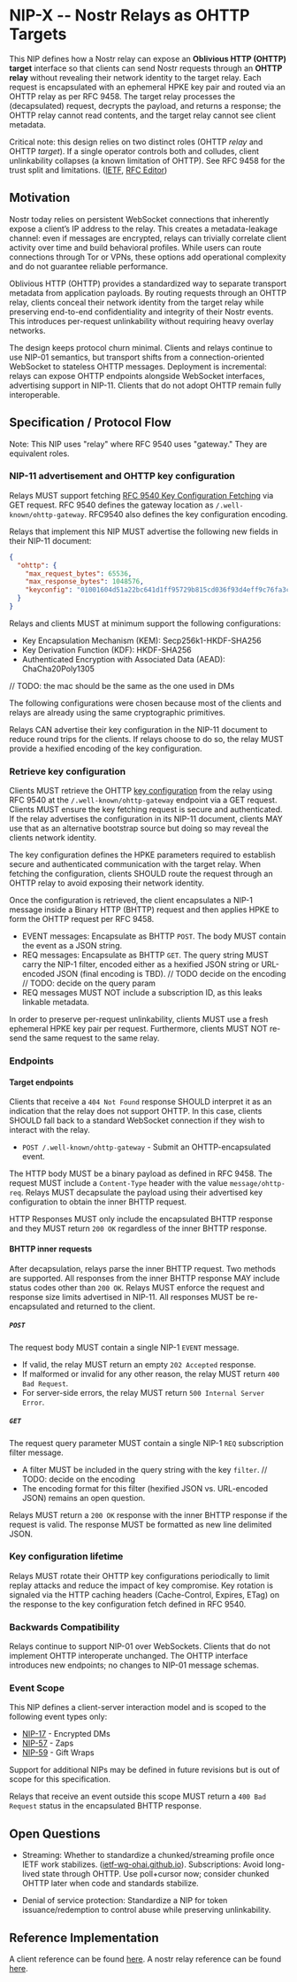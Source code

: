 # NIP-X -- Nostr Relays as OHTTP Targets

This NIP defines how a Nostr relay can expose an **Oblivious HTTP (OHTTP) target** interface so that clients can send Nostr requests through an **OHTTP relay** without revealing their network identity to the target relay. Each request is encapsulated with an ephemeral HPKE key pair and routed via an OHTTP relay as per RFC 9458. The target relay processes the (decapsulated) request, decrypts the payload, and returns a response; the OHTTP relay cannot read contents, and the target relay cannot see client metadata.

Critical note: this design relies on two distinct roles (OHTTP *relay* and OHTTP *target*). If a single operator controls both and colludes, client unlinkability collapses (a known limitation of OHTTP). See RFC 9458 for the trust split and limitations. ([IETF](https://www.ietf.org/rfc/rfc9458.html), [RFC Editor](https://www.rfc-editor.org/info/rfc9458))

## Motivation

Nostr today relies on persistent WebSocket connections that inherently expose a client’s IP address to the relay. This creates a metadata-leakage channel: even if messages are encrypted, relays can trivially correlate client activity over time and build behavioral profiles. While users can route connections through Tor or VPNs, these options add operational complexity and do not guarantee reliable performance.

Oblivious HTTP (OHTTP) provides a standardized way to separate transport metadata from application payloads. By routing requests through an OHTTP relay, clients conceal their network identity from the target relay while preserving end-to-end confidentiality and integrity of their Nostr events. This introduces per-request unlinkability without requiring heavy overlay networks.

The design keeps protocol churn minimal. Clients and relays continue to use NIP-01 semantics, but transport shifts from a connection-oriented WebSocket to stateless OHTTP messages. Deployment is incremental: relays can expose OHTTP endpoints alongside WebSocket interfaces, advertising support in NIP-11. Clients that do not adopt OHTTP remain fully interoperable.

## Specification / Protocol Flow

Note: This NIP uses "relay" where RFC 9540 uses "gateway." They are equivalent roles.

### NIP-11 advertisement and OHTTP key configuration

Relays MUST support fetching [RFC 9540 Key Configuration Fetching](https://www.rfc-editor.org/rfc/rfc9540.html#name-key-configuration-fetching) via GET request. RFC 9540 defines the gateway location as `/.well-known/ohttp-gateway`. RFC9540 also defines the key configuration encoding.

Relays that implement this NIP MUST advertise the following new fields in their NIP-11 document:

```json
{  
  "ohttp": {  
    "max_request_bytes": 65536,  
    "max_response_bytes": 1048576,
    "keyconfig": "01001604d51a22bc641d1ff95729b815cd036f93d4eff9c76fa3c867000e4e05e1982e849b679050c981b9cea485adb2a2f1cfc905393345cf1364d8456e3aa3abc338da000400010003",
  }
}
```

Relays and clients MUST at minimum support the following configurations:

* Key Encapsulation Mechanism (KEM): Secp256k1-HKDF-SHA256
* Key Derivation Function (KDF): HKDF-SHA256
* Authenticated Encryption with Associated Data (AEAD): ChaCha20Poly1305

// TODO: the mac should be the same as the one used in DMs

<!-- Note: nip11 is a standard nostr event in of type 2 and is explicitly signed -->

The following configurations were chosen because most of the clients and relays are already using the same cryptographic primitives.

Relays CAN advertise their key configuration in the NIP-11 document to reduce round trips for the clients. If relays choose to do so, the relay MUST provide a hexified encoding of the key configuration.

### Retrieve key configuration

Clients MUST retrieve the OHTTP [key configuration](https://www.ietf.org/rfc/rfc9458.html#section-3.1) from the relay using RFC 9540 at the `/.well-known/ohttp-gateway` endpoint via a GET request. Clients MUST ensure the key fetching request is secure and authenticated. If the relay advertises the configuration in its NIP-11 document, clients MAY use that as an alternative bootstrap source but doing so may reveal the clients network identity.

The key configuration defines the HPKE parameters required to establish secure and authenticated communication with the target relay. When fetching the configuration, clients SHOULD route the request through an OHTTP relay to avoid exposing their network identity.

Once the configuration is retrieved, the client encapsulates a NIP-1 message inside a Binary HTTP (BHTTP) request and then applies HPKE to form the OHTTP request per RFC 9458.

* EVENT messages: Encapsulate as BHTTP `POST`. The body MUST contain the event as a JSON string.
* REQ messages: Encapsulate as BHTTP `GET`. The query string MUST carry the NIP-1 filter, encoded either as a hexified JSON string or URL-encoded JSON (final encoding is TBD). // TODO decide on the encoding // TODO: decide on the query param
* REQ messages MUST NOT include a subscription ID, as this leaks linkable metadata.

In order to preserve per-request unlinkability, clients MUST use a fresh ephemeral HPKE key pair per request. Furthermore, clients MUST NOT re-send the same request to the same relay.

### Endpoints

#### Target endpoints

Clients that receive a `404 Not Found` response SHOULD interpret it as an indication that the relay does not support OHTTP. In this case, clients SHOULD fall back to a standard WebSocket connection if they wish to interact with the relay.

* `POST /.well-known/ohttp-gateway` - Submit an OHTTP-encapsulated event.

The HTTP body MUST be a binary payload as defined in RFC 9458. The request MUST include a `Content-Type` header with the value `message/ohttp-req`. Relays MUST decapsulate the payload using their advertised key configuration to obtain the inner BHTTP request.

HTTP Responses MUST only include the encapsulated BHTTP response and they MUST return `200 OK` regardless of the inner BHTTP response.

#### BHTTP inner requests

After decapsulation, relays parse the inner BHTTP request. Two methods are supported. All responses from the inner BHTTP response MAY include status codes other than `200 OK`.
Relays MUST enforce the request and response size limits advertised in NIP-11. All responses MUST be re-encapsulated and returned to the client.

##### `POST`

The request body MUST contain a single NIP-1 `EVENT` message.

* If valid, the relay MUST return an empty `202 Accepted` response.
* If malformed or invalid for any other reason, the relay MUST return `400 Bad Request`.
* For server-side errors, the relay MUST return `500 Internal Server Error`.

##### `GET`

The request query parameter MUST contain a single NIP-1 `REQ` subscription filter message.

* A filter MUST be included in the query string with the key `filter`. // TODO: decide on the encoding
* The encoding format for this filter (hexified JSON vs. URL-encoded JSON) remains an open question.

Relays MUST return a `200 OK` response with the inner BHTTP response if the request is valid. The response MUST be formatted as new line delimited JSON.

### Key configuration lifetime

Relays MUST rotate their OHTTP key configurations periodically to limit replay attacks and reduce the impact of key compromise. Key rotation is signaled via the HTTP caching headers (Cache-Control, Expires, ETag) on the response to the key configuration fetch defined in RFC 9540.

### Backwards Compatibility

Relays continue to support NIP-01 over WebSockets. Clients that do not implement OHTTP interoperate unchanged. The OHTTP interface introduces new endpoints; no changes to NIP-01 message schemas.

### Event Scope

This NIP defines a client-server interaction model and is scoped to the following event types only:

* [NIP-17](https://github.com/nostr-protocol/nips/blob/master/17.md) - Encrypted DMs
* [NIP-57](https://github.com/nostr-protocol/nips/blob/master/57.md) - Zaps
* [NIP-59](https://github.com/nostr-protocol/nips/blob/master/59.md) - Gift Wraps

Support for additional NIPs may be defined in future revisions but is out of scope for this specification.

Relays that receive an event outside this scope MUST return a `400 Bad Request` status in the encapsulated BHTTP response.

## Open Questions

* Streaming: Whether to standardize a chunked/streaming profile once IETF work stabilizes. ([ietf-wg-ohai.github.io](https://ietf-wg-ohai.github.io/draft-ohai-chunked-ohttp/draft-ietf-ohai-chunked-ohttp.html)). Subscriptions: Avoid long-lived state through OHTTP. Use poll+cursor now; consider chunked OHTTP later when code and standards stabilize.

* Denial of service protection: Standardize a NIP for token issuance/redemption to control abuse while preserving unlinkability.

## Reference Implementation

A client reference can be found [here](https://github.com/arminsabouri/nostr/blob/ohttp-example/crates/nostr-sdk/examples/ohttp.rs).
A nostr relay reference can be found [here](https://github.com/arminsabouri/nostr-rs-relay/tree/ohttp-target).
